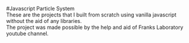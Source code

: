 #Javascript Particle System
<br />
These are the projects that I built from scratch using vanilla javascript without the aid of any libraries.<br />
The project was made possible by the help and aid of Franks Laboratory youtube channel.
